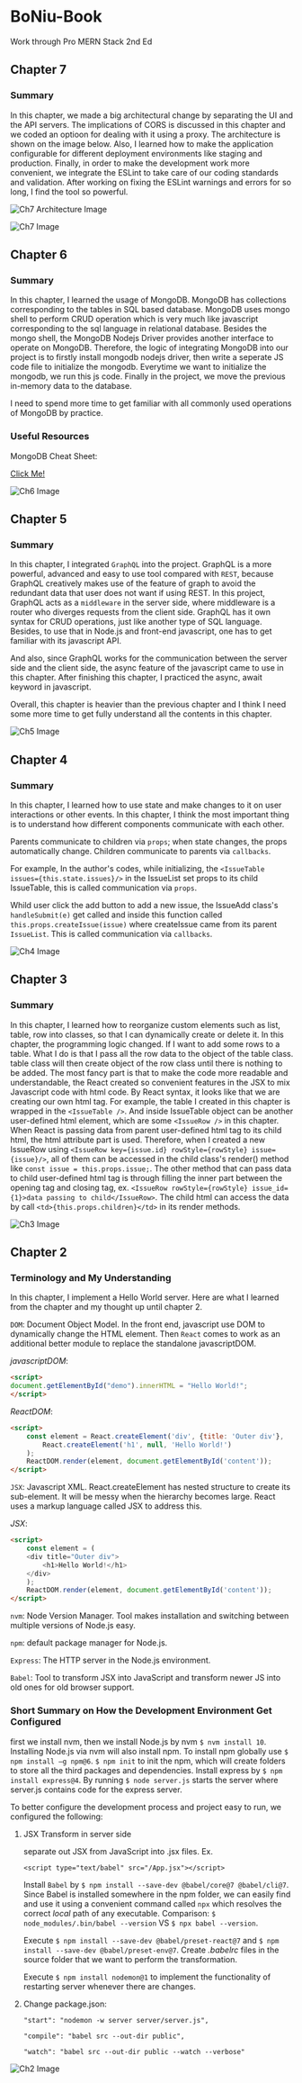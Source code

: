 # BoNiu-Book
Work through Pro MERN Stack 2nd Ed

## Chapter 7

### Summary

In this chapter, we made a big architectural change by separating the UI and the API servers. The implications of CORS is discussed in this chapter and we coded an optioon for dealing with it using a proxy. The architecture is shown on the image below. Also, I learned how to make the application configurable for different deployment environments like staging and production. Finally, in order to make the development work more convenient, we integrate the ESLint to take care of our coding standards and validation. After working on fixing the ESLint warnings and errors for so long, I find the tool so powerful.

![Ch7 Architecture Image](https://github.ccs.neu.edu/NEU-CS5610-SU20/BoNiu-Book/blob/master/readme_images/chapter7-architecture.png)

![Ch7 Image](https://github.ccs.neu.edu/NEU-CS5610-SU20/BoNiu-Book/blob/master/readme_images/chapter7.png)

## Chapter 6

### Summary

In this chapter, I learned the usage of MongoDB. MongoDB has collections corresponding to the tables in SQL based database. MongoDB uses mongo shell to perform CRUD operation which is very much like javascript corresponding to the sql language in relational database. Besides the mongo shell, the MongoDB Nodejs Driver provides another interface to operate on MongoDB. Therefore, the logic of integrating MongoDB into our project is to firstly install mongodb nodejs driver, then write a seperate JS code file to initialize the mongodb. Everytime we want to initialize the mongodb, we run this js code. Finally in the project, we move the previous in-memory data to the database.

I need to spend more time to get familiar with all commonly used operations of MongoDB by practice.

### Useful Resources

MongoDB Cheat Sheet:

[Click Me!](https://gist.github.com/bradtraversy/f407d642bdc3b31681bc7e56d95485b6)

![Ch6 Image](https://github.ccs.neu.edu/NEU-CS5610-SU20/BoNiu-Book/blob/master/readme_images/chapter6.png)
## Chapter 5
### Summary

In this chapter, I integrated `GraphQL` into the project. GraphQL is a more powerful, advanced and easy to use tool compared with `REST`, because GraphQL creatively makes use of the feature of graph to avoid the redundant data that user does not want if using REST. In this project, GraphQL acts as a `middleware` in the server side, where middleware is a router who diverges requests from the client side. GraphQL has it own syntax for CRUD operations, just like another type of SQL language. Besides, to use that in Node.js and front-end javascript, one has to get familiar with its javascript API. 

And also, since GraphQL works for the communication between the server side and the client side, the async feature of the javascript came to use in this chapter. After finishing this chapter, I practiced the async, await keyword in javascript.

Overall, this chapter is heavier than the previous chapter and I think I need some more time to get fully understand all the contents in this chapter.

![Ch5 Image](https://github.ccs.neu.edu/NEU-CS5610-SU20/BoNiu-Book/blob/master/readme_images/chapter5.png)

## Chapter 4
### Summary
In this chapter, I learned how to use state and make changes to it on user interactions or other events. In this chapter, I think the most important thing is to understand how different components communicate with each other.

Parents communicate to children via `props`; when state changes, the props automatically change. Children communicate to parents via `callbacks`.

For example, In the author's codes, while initializing, the `<IssueTable issues={this.state.issues}/>` in the IssueList set props to its child IssueTable, this is called communication via `props`.

Whild user click the add button to add a new issue, the IssueAdd class's `handleSubmit(e)` get called and inside this function called `this.props.createIssue(issue)` where createIssue came from its parent `IssueList`. This is called communication via `callbacks`.

![Ch4 Image](https://github.ccs.neu.edu/NEU-CS5610-SU20/BoNiu-Book/blob/master/readme_images/chapter4.png)

## Chapter 3

### Summary

In this chapter, I learned how to reorganize custom elements such as list, table, row into classes, so that I can dynamically create or delete it. In this chapter, the programming logic changed. If I want to add some rows to a table. What I do is that I pass all the row data to the object of the table class. table class will then create object of the row class until there is nothing to be added. The most fancy part is that to make the code more readable and understandable, the React created so convenient features in the JSX to mix Javascript code with html code. By React syntax, it looks like that we are creating our own html tag. For example, the table I created in this chapter is wrapped in the `<IssueTable />`. And inside IssueTable object can be another user-defined html element, which are some `<IssueRow />` in this chapter. When React is passing data from parent user-defined html tag to its child html, the html attribute part is used. Therefore, when I created a new IssueRow using `<IssueRow key={issue.id} rowStyle={rowStyle} issue={issue}/>`, all of them can be accessed in the child class's render() method like `const issue = this.props.issue;`. The other method that can pass data to child user-defined html tag is through filling the inner part between the opening tag and closing tag, ex. `<IssueRow rowStyle={rowStyle} issue_id={1}>data passing to child</IssueRow>`. The child html can access the data by call `<td>{this.props.children}</td>` in its render methods.

![Ch3 Image](https://github.ccs.neu.edu/NEU-CS5610-SU20/BoNiu-Book/blob/master/readme_images/chapter3.png)
## Chapter 2

### Terminology and My Understanding
In this chapter, I implement a Hello World server. Here are what I learned from the chapter and my thought up until chapter 2.

`DOM`: Document Object Model. In the front end, javascript use DOM to dynamically change the HTML element. Then `React` comes to work as an additional better module to replace the standalone javascriptDOM.

*javascriptDOM*:
```html
<script>
document.getElementById("demo").innerHTML = "Hello World!";
</script>
```

*ReactDOM*:
```html
<script>
    const element = React.createElement('div', {title: 'Outer div'},
        React.createElement('h1', null, 'Hello World!')
    );
    ReactDOM.render(element, document.getElementById('content'));
</script>
```

`JSX`: Javascript XML. React.createElement has nested structure to create its sub-element. It will be messy when the hierarchy becomes large. React uses a markup language called JSX to address this.

*JSX*:
```html
<script>
    const element = (
    <div title="Outer div">
        <h1>Hello World!</h1>
    </div>
    );
    ReactDOM.render(element, document.getElementById('content'));
</script>
```

`nvm`: Node Version Manager. Tool makes installation and switching
between multiple versions of Node.js easy.

`npm`: default package manager for Node.js.

`Express`: The HTTP server in the Node.js environment.

`Babel`: Tool to transform JSX into JavaScript and transform newer JS into old ones for old browser support.

### Short Summary on How the Development Environment Get Configured

first we install nvm, then we install Node.js by nvm `$ nvm install 10`. Installing Node.js via nvm will also install npm. To install npm globally use `$ npm install –g npm@6`. `$ npm init` to init the npm, which will create folders to store all the third packages and dependencies. Install express by `$ npm install express@4`. By running `$ node server.js` starts the server where server.js contains code for the express server.

To better configure the development process and project easy to run, we configured the following:
1. JSX Transform in server side

    separate out JSX from JavaScript into .jsx files. Ex. 
   
   `<script type="text/babel" src="/App.jsx"></script>`
   
    Install `Babel` by `$ npm install --save-dev @babel/core@7 @babel/cli@7`. Since Babel is installed somewhere in the npm folder, we can easily find and use it using a convenient command called `npx` which resolves the correct *local* path of any executable. Comparison: `$ node_modules/.bin/babel --version` VS `$ npx babel --version`.

    Execute `$ npm install --save-dev @babel/preset-react@7` and `$ npm install --save-dev @babel/preset-env@7`. Create *.babelrc* files in the source folder that we want to perform the transformation.  

    Execute `$ npm install nodemon@1` to implement the functionality of restarting server whenever there are changes.

2. Change package.json: 

    `"start": "nodemon -w server server/server.js",`

    `"compile": "babel src --out-dir public",`

    `"watch": "babel src --out-dir public --watch --verbose"`

![Ch2 Image](https://github.ccs.neu.edu/NEU-CS5610-SU20/BoNiu-Book/blob/master/readme_images/chapter2.png)
